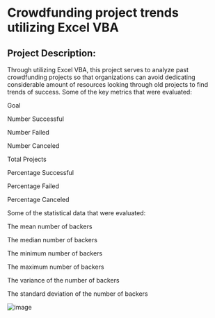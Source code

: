 # Crowdfunding project trends utilizing Excel VBA

## Project Description:
Through utilizing Excel VBA, this project serves to analyze past crowdfunding projects so that organizations can avoid dedicating considerable amount of resources looking through old projects to find trends of success. Some of the key metrics that were evaluated:

Goal

Number Successful

Number Failed

Number Canceled

Total Projects

Percentage Successful

Percentage Failed

Percentage Canceled

Some of the statistical data that were evaluated: 

The mean number of backers

The median number of backers

The minimum number of backers

The maximum number of backers

The variance of the number of backers

The standard deviation of the number of backers

![image](https://user-images.githubusercontent.com/114372545/230704168-5ee26b42-eabe-464e-a93e-5cc49926478f.png)
